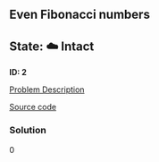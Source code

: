 ## Even Fibonacci numbers

## State: :cloud: **Intact**

**ID: 2**

[Problem Description](https://projecteuler.net/problem=2)

[Source code](main.cpp)

### Solution
0